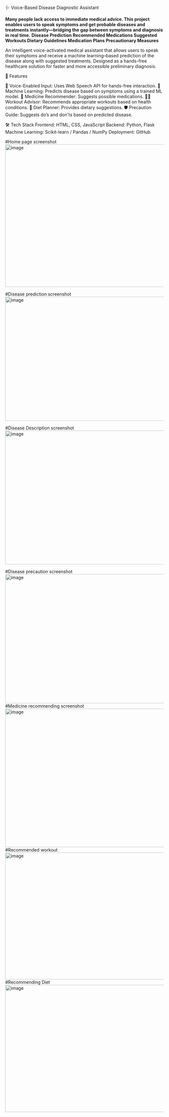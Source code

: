 🩺 Voice-Based Disease Diagnostic Assistant

**Many people lack access to immediate medical advice. This project enables users to speak symptoms and get probable diseases and treatments instantly—bridging the gap between symptoms and diagnosis in real time.**
**Disease Prediction
Recommended Medications
Suggested Workouts
Dietary Guidelines
Medication Plans
Precautionary Measures**


An intelligent voice-activated medical assistant that allows users to speak their symptoms and receive a machine learning–based prediction of the disease along with suggested treatments. Designed as a hands-free healthcare solution for faster and more accessible preliminary diagnosis.

🚀 Features

🎤 Voice-Enabled Input: Uses Web Speech API for hands-free interaction.
🧠 Machine Learning: Predicts disease based on symptoms using a trained ML model.
💊 Medicine Recommender: Suggests possible medications.
🏋️‍♀️ Workout Advisor: Recommends appropriate workouts based on health conditions.
🥗 Diet Planner: Provides dietary suggestions.
🛡️ Precaution Guide: Suggests do’s and don'ts based on predicted disease.

🛠️ Tech Stack
Frontend: HTML, CSS, JavaScript 
Backend: Python, Flask
Machine Learning: Scikit-learn / Pandas / NumPy
Deployment: GitHub 

#Home page screenshot
<img width="1906" height="454" alt="image" src="https://github.com/user-attachments/assets/19ab0a32-9dca-4975-83c9-8871d66e06cf" />

#Disease prediction screenshot
<img width="954" height="395" alt="image" src="https://github.com/user-attachments/assets/14d9eecb-d242-4279-aaf5-9717ba14eb92" />

#Disease Description screenshot
<img width="914" height="426" alt="image" src="https://github.com/user-attachments/assets/a53a1471-2ec3-4355-abd7-3cb384ba8333" />

#Disease precaution screenshot
<img width="993" height="411" alt="image" src="https://github.com/user-attachments/assets/ae2d10c4-b494-4af0-81cc-ecca1b5a5b6b" />
#Medicine recommending screenshot
<img width="901" height="441" alt="image" src="https://github.com/user-attachments/assets/fd6c6bfe-9b15-4d63-a161-3024cf476b55" />
#Recommended workout
<img width="905" height="404" alt="image" src="https://github.com/user-attachments/assets/2138df5e-75e2-4340-b850-1a83a7b71f60" />
#Recommending Diet
<img width="895" height="405" alt="image" src="https://github.com/user-attachments/assets/dc2720bd-e86b-4364-a321-dfb036d65c8d" />



